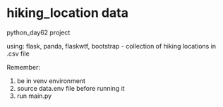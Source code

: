 # hiking_location data

python_day62 project

using: flask, panda, flaskwtf, bootstrap - collection of hiking locations in .csv file

Remember:
1. be in venv environment
2. source data.env file before running it
3. run main.py
